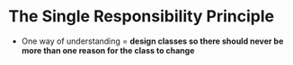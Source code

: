 # The Single Responsibility Principle

* One way of understanding = **design classes so there should never be more than one reason for the class to change**

